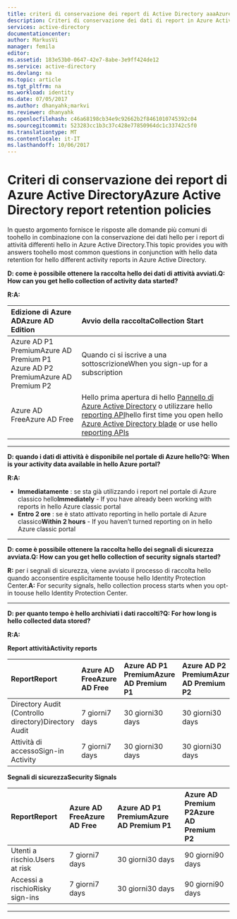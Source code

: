 ```yaml
---
title: criteri di conservazione dei report di Active Directory aaaAzure | Documenti Microsoft
description: Criteri di conservazione dei dati di report in Azure Active Directory
services: active-directory
documentationcenter: 
author: MarkusVi
manager: femila
editor: 
ms.assetid: 183e53b0-0647-42e7-8abe-3e9ff424de12
ms.service: active-directory
ms.devlang: na
ms.topic: article
ms.tgt_pltfrm: na
ms.workload: identity
ms.date: 07/05/2017
ms.author: dhanyahk;markvi
ms.reviewer: dhanyahk
ms.openlocfilehash: c46a68198cb34e9c92662b2f8461010745392c04
ms.sourcegitcommit: 523283cc1b3c37c428e77850964dc1c33742c5f0
ms.translationtype: MT
ms.contentlocale: it-IT
ms.lasthandoff: 10/06/2017
---
```

# <a name="azure-active-directory-report-retention-policies"></a><span data-ttu-id="99fd5-103">Criteri di conservazione dei report di Azure Active Directory</span><span class="sxs-lookup"><span data-stu-id="99fd5-103">Azure Active Directory report retention policies</span></span>


<span data-ttu-id="99fd5-104">In questo argomento fornisce le risposte alle domande più comuni di toohello in combinazione con la conservazione dei dati hello per i report di attività differenti hello in Azure Active Directory.</span><span class="sxs-lookup"><span data-stu-id="99fd5-104">This topic provides you with answers toohello most common questions in conjunction with hello data retention for hello different activity reports in Azure Active Directory.</span></span> 

<span data-ttu-id="99fd5-105">**D: come è possibile ottenere la raccolta hello dei dati di attività avviati.**</span><span class="sxs-lookup"><span data-stu-id="99fd5-105">**Q: How can you get hello collection of activity data started?**</span></span>

<span data-ttu-id="99fd5-106">**R:**</span><span class="sxs-lookup"><span data-stu-id="99fd5-106">**A:**</span></span>

| <span data-ttu-id="99fd5-107">Edizione di Azure AD</span><span class="sxs-lookup"><span data-stu-id="99fd5-107">Azure AD Edition</span></span> | <span data-ttu-id="99fd5-108">Avvio della raccolta</span><span class="sxs-lookup"><span data-stu-id="99fd5-108">Collection Start</span></span> |
| :--              | :--   |
| <span data-ttu-id="99fd5-109">Azure AD P1 Premium</span><span class="sxs-lookup"><span data-stu-id="99fd5-109">Azure AD Premium P1</span></span> <br /> <span data-ttu-id="99fd5-110">Azure AD P2 Premium</span><span class="sxs-lookup"><span data-stu-id="99fd5-110">Azure AD Premium P2</span></span> | <span data-ttu-id="99fd5-111">Quando ci si iscrive a una sottoscrizione</span><span class="sxs-lookup"><span data-stu-id="99fd5-111">When you sign-up for a subscription</span></span> |
| <span data-ttu-id="99fd5-112">Azure AD Free</span><span class="sxs-lookup"><span data-stu-id="99fd5-112">Azure AD Free</span></span> | <span data-ttu-id="99fd5-113">Hello prima apertura di hello [Pannello di Azure Active Directory](https://ms.portal.azure.com/#blade/Microsoft_AAD_IAM/ActiveDirectoryMenuBlade/Overview) o utilizzare hello [reporting API](https://aka.ms/aadreports)</span><span class="sxs-lookup"><span data-stu-id="99fd5-113">hello first time you open hello [Azure Active Directory blade](https://ms.portal.azure.com/#blade/Microsoft_AAD_IAM/ActiveDirectoryMenuBlade/Overview) or use hello [reporting APIs](https://aka.ms/aadreports)</span></span>  |

---
<span data-ttu-id="99fd5-114">**D: quando i dati di attività è disponibile nel portale di Azure hello?**</span><span class="sxs-lookup"><span data-stu-id="99fd5-114">**Q: When is your activity data available in hello Azure portal?**</span></span>

<span data-ttu-id="99fd5-115">**R:**</span><span class="sxs-lookup"><span data-stu-id="99fd5-115">**A:**</span></span>

- <span data-ttu-id="99fd5-116">**Immediatamente** : se sta già utilizzando i report nel portale di Azure classico hello</span><span class="sxs-lookup"><span data-stu-id="99fd5-116">**Immediately** - If you have already been working with reports in hello Azure classic portal</span></span>
- <span data-ttu-id="99fd5-117">**Entro 2 ore** : se è stato attivato reporting in hello portale di Azure classico</span><span class="sxs-lookup"><span data-stu-id="99fd5-117">**Within 2 hours** - If you haven’t turned reporting on  in hello Azure classic portal</span></span>

---
<span data-ttu-id="99fd5-118">**D: come è possibile ottenere la raccolta hello dei segnali di sicurezza avviata.**</span><span class="sxs-lookup"><span data-stu-id="99fd5-118">**Q: How can you get hello collection of security signals started?**</span></span>  

<span data-ttu-id="99fd5-119">**R:** per i segnali di sicurezza, viene avviato il processo di raccolta hello quando acconsentire esplicitamente toouse hello Identity Protection Center.</span><span class="sxs-lookup"><span data-stu-id="99fd5-119">**A:** For security signals, hello collection process starts when you opt-in toouse hello Identity Protection Center.</span></span> 


---
<span data-ttu-id="99fd5-120">**D: per quanto tempo è hello archiviati i dati raccolti?**</span><span class="sxs-lookup"><span data-stu-id="99fd5-120">**Q: For how long is hello collected data stored?**</span></span>

<span data-ttu-id="99fd5-121">**R:**</span><span class="sxs-lookup"><span data-stu-id="99fd5-121">**A:**</span></span>

<span data-ttu-id="99fd5-122">**Report attività**</span><span class="sxs-lookup"><span data-stu-id="99fd5-122">**Activity reports**</span></span>    

| <span data-ttu-id="99fd5-123">Report</span><span class="sxs-lookup"><span data-stu-id="99fd5-123">Report</span></span>                 | <span data-ttu-id="99fd5-124">Azure AD Free</span><span class="sxs-lookup"><span data-stu-id="99fd5-124">Azure AD Free</span></span> | <span data-ttu-id="99fd5-125">Azure AD P1 Premium</span><span class="sxs-lookup"><span data-stu-id="99fd5-125">Azure AD Premium P1</span></span> | <span data-ttu-id="99fd5-126">Azure AD P2 Premium</span><span class="sxs-lookup"><span data-stu-id="99fd5-126">Azure AD Premium P2</span></span> |
| :--                    | :--           | :--                 | :--                 |
| <span data-ttu-id="99fd5-127">Directory Audit (Controllo directory)</span><span class="sxs-lookup"><span data-stu-id="99fd5-127">Directory Audit</span></span>        | <span data-ttu-id="99fd5-128">7 giorni</span><span class="sxs-lookup"><span data-stu-id="99fd5-128">7 days</span></span>        | <span data-ttu-id="99fd5-129">30 giorni</span><span class="sxs-lookup"><span data-stu-id="99fd5-129">30 days</span></span>             | <span data-ttu-id="99fd5-130">30 giorni</span><span class="sxs-lookup"><span data-stu-id="99fd5-130">30 days</span></span>             |
| <span data-ttu-id="99fd5-131">Attività di accesso</span><span class="sxs-lookup"><span data-stu-id="99fd5-131">Sign-in Activity</span></span>       | <span data-ttu-id="99fd5-132">7 giorni</span><span class="sxs-lookup"><span data-stu-id="99fd5-132">7 days</span></span>        | <span data-ttu-id="99fd5-133">30 giorni</span><span class="sxs-lookup"><span data-stu-id="99fd5-133">30 days</span></span>             | <span data-ttu-id="99fd5-134">30 giorni</span><span class="sxs-lookup"><span data-stu-id="99fd5-134">30 days</span></span>             |

<span data-ttu-id="99fd5-135">**Segnali di sicurezza**</span><span class="sxs-lookup"><span data-stu-id="99fd5-135">**Security Signals**</span></span>

| <span data-ttu-id="99fd5-136">Report</span><span class="sxs-lookup"><span data-stu-id="99fd5-136">Report</span></span>         | <span data-ttu-id="99fd5-137">Azure AD Free</span><span class="sxs-lookup"><span data-stu-id="99fd5-137">Azure AD Free</span></span> | <span data-ttu-id="99fd5-138">Azure AD P1 Premium</span><span class="sxs-lookup"><span data-stu-id="99fd5-138">Azure AD Premium P1</span></span> | <span data-ttu-id="99fd5-139">Azure AD Premium P2</span><span class="sxs-lookup"><span data-stu-id="99fd5-139">Azure AD Premium P2</span></span> |
| :--            | :--           | :--                 | :--                 |
| <span data-ttu-id="99fd5-140">Utenti a rischio.</span><span class="sxs-lookup"><span data-stu-id="99fd5-140">Users at risk</span></span>  | <span data-ttu-id="99fd5-141">7 giorni</span><span class="sxs-lookup"><span data-stu-id="99fd5-141">7 days</span></span>        | <span data-ttu-id="99fd5-142">30 giorni</span><span class="sxs-lookup"><span data-stu-id="99fd5-142">30 days</span></span>             | <span data-ttu-id="99fd5-143">90 giorni</span><span class="sxs-lookup"><span data-stu-id="99fd5-143">90 days</span></span>             |
| <span data-ttu-id="99fd5-144">Accessi a rischio</span><span class="sxs-lookup"><span data-stu-id="99fd5-144">Risky sign-ins</span></span> | <span data-ttu-id="99fd5-145">7 giorni</span><span class="sxs-lookup"><span data-stu-id="99fd5-145">7 days</span></span>        | <span data-ttu-id="99fd5-146">30 giorni</span><span class="sxs-lookup"><span data-stu-id="99fd5-146">30 days</span></span>             | <span data-ttu-id="99fd5-147">90 giorni</span><span class="sxs-lookup"><span data-stu-id="99fd5-147">90 days</span></span>             |

---